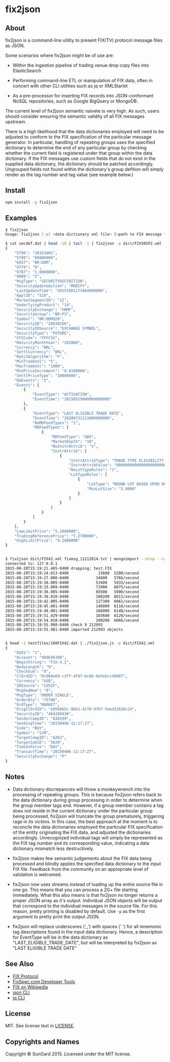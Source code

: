 fix2json
=====

## About 

fix2json is a command-line utility to present FIX(TV) protocol message files as JSON.

Some scenarios where fix2json might be of use are:

* Within the ingestion pipeline of trading venue drop copy files into ElasticSearch

* Performing command-line ETL or manipulation of FIX data, often in concert with other CLI utilities such as jq or XMLStarlet

* As a pre-processor for inserting FIX records into JSON-conformant NoSQL repositories, such as Google BigQuery or MongoDB. 

The current level of fix2json semantic naivete is very high.  As such, users should consider ensuring the semantic validity of all FIX messages upstream.

There is a high likelihood that the data dictionaries employed will need to be adjusted to conform to the FIX specification of the particular message generator.  In particular, handling of repeating groups uses the specified dictionary to determine the end of any particular group by checking whether the current field is registered under that group within the data dictionary.  If the FIX messages use custom fields that do not exist in the supplied data dictionary, the dictionary should be patched accordingly.  Ungrouped fields not found within the dictionary's group defition will simply render as the tag number and tag value (see example below.)

## Install

```bash
npm install -g fix2json
```
## Examples
```bash
$ fix2json
Usage: fix2json [-p] <data dictionary xml file> [<path to FIX message file>]

$ cat secdef.dat | head -10 | tail -1 | fix2json -p dict/FIX50SP2.xml 
{
    "5796": "20151001",
    "5799": "00000000",
    "6937": "BR:DDM",
    "9779": "N",
    "9787": "1.0000000",
    "9800": "2",
    "MsgType": "SECURITYDEFINITION",
    "SecurityUpdateAction": "MODIFY",
    "LastUpdateTime": "20151001173404000000",
    "ApplID": "510",
    "MarketSegmentID": "12",
    "UnderlyingProduct": "14",
    "SecurityExchange": "XBMF",
    "SecurityGroup": "BR:P3",
    "Symbol": "BR:DDMQ20",
    "SecurityID": "20030266",
    "SecurityIDSource": "EXCHANGE SYMBOL",
    "SecurityType": "FUTURE",
    "CFICode": "FFFCSX",
    "MaturityMonthYear": "202008",
    "Currency": "BRL",
    "SettlCurrency": "BRL",
    "MatchAlgorithm": "F",
    "MinTradeVol": "5",
    "MaxTradeVol": "1000",
    "MinPriceIncrement": "0.0100000",
    "SettlPriceType": "10000000",
    "NoEvents": "2",
    "Events": [
        {
            "EventType": "ACTIVATION",
            "EventTime": "20150529000000000000"
        },
        {
            "EventType": "LAST ELIGIBLE TRADE DATE",
            "EventTime": "20200731211000000000",
            "NoMDFeedTypes": "1",
            "MDFeedTypes": [
                {
                    "MDFeedType": "GBX",
                    "MarketDepth": "10",
                    "NoInstrAttrib": "1",
                    "InstrAttrib": [
                        {
                            "InstrAttribType": "TRADE TYPE ELIGIBILITY DETAILS FOR SECURITY",
                            "InstrAttribValue": "00000000000000000000000000000001",
                            "NoLotTypeRules": "1",
                            "LotTypeRules": [
                                {
                                    "LotType": "ROUND LOT BASED UPON UNITOFMEASURE",
                                    "MinLotSize": "5.0000"
                                }
                            ]
                        }
                    ]
                }
            ]
        }
    ],
    "LowLimitPrice": "5.2800000",
    "TradingReferencePrice": "7.2700000",
    "HighLimitPrice": "9.2800000"
}


$ fix2json dict/FIX42.xml fixmsg_11212014.txt | mongoimport --drop --collection FIX
connected to: 127.0.0.1
2015-08-20T15:19:21.465-0400 dropping: test.FIX
2015-08-20T15:19:24.013-0400             15600	5200/second
2015-08-20T15:19:27.000-0400 			34600	5766/second
2015-08-20T15:19:30.005-0400 			53400	5933/second
2015-08-20T15:19:33.009-0400 			72900	6075/second
2015-08-20T15:19:36.005-0400 			88500	5900/second
2015-08-20T15:19:39.010-0400 			108200	6011/second
2015-08-20T15:19:42.005-0400 			127300	6061/second
2015-08-20T15:19:45.001-0400 			146800	6116/second
2015-08-20T15:19:48.001-0400 			166000	6148/second
2015-08-20T15:19:51.429-0400 			183600	6120/second
2015-08-20T15:19:54.010-0400 			200200	6066/second
2015-08-20T15:19:55.980-0400 check 9 212993
2015-08-20T15:19:55.981-0400 imported 212993 objects


$ head -1 testfiles/100FIX42.dat | ./fix2json.js -p dict/FIX42.xml 
{
    "8201": "1",
    "Account": "909646300",
    "BeginString": "FIX.4.2",
    "BodyLength": "0",
    "CheckSum": "0",
    "ClOrdID": "0c968e69-c3ff-4f9f-bc66-9e5ebccd9807",
    "Currency": "USD",
    "IDSource": "CUSIP",
    "MsgSeqNum": "0",
    "MsgType": "ORDER SINGLE",
    "OrderQty": "75700",
    "OrdType": "MARKET",
    "OrigClOrdID": "e0568b5c-8bb1-41f0-97bf-5eed32828c24",
    "SecurityID": "464288430",
    "SenderCompID": "830199",
    "SendingTime": "20150406-12:17:27",
    "Side": "BUY",
    "Symbol": "SJM",
    "TargetCompID": "AZKJ",
    "TargetSubID": "3620",
    "TimeInForce": "DAY",
    "TransactTime": "20150406-12:17:27",
    "SecurityExchange": "P"
}


```

## Notes

* Data dictionary discrepancies will throw a monkeywrench into the processing of repeating groups.  This is because fix2json refers back to the data dictionary during group processing in order to determine when the group member tags end.  However, if a group member contains a tag does not reside in the current dictionary under the particular group being processed, fix2json will truncate the group prematurely, triggering rage in its victims.  In this case, the best approach at the moment is to reconcile the data dictionaries employed the particular FIX specification of the entity originating the FIX data, and adjusted the dictionaries accordingly.  Unrecognized individual tags will simply be represented as the FIX tag number and its corresponding value, indicating a data dictionary mismatch less destructively.

* fix2json makes few semantic judgements about the FIX data being processed and blindly applies the specified data dictionary to the input FIX file.  Feedback from the community on an appropriate level of validation is welcomed.

* fix2json now uses streams instead of loading up the entire source file in one go.  This means that you can process a 2G+ file starting immediately.  What this also means is that fix2json no longer returns a proper JSON array as it's output.  Individual JSON objects will be output that correspond to the individual messages in the source file.  For this reason, pretty printing is disabled by default.  Use ```-p``` as the first argument to pretty print the output JSON.

* fix2json will replace underscores ('_') with spaces (' ') for all mnemonic tag descriptions found in the input data dictionary.  Hence, a description for EventType will be in the data dictionary as "LAST_ELIGIBLE_TRADE_DATE", but will be interpreted by fix2json as "LAST ELIGIBLE TRADE DATE"

## See Also

* [FIX Protocol](http://fixprotocol.org)
* [FixSpec.com Developer Tools](https://fixspec.com/developers)
* [FIX on Wikipedia](http://en.wikipedia.org/wiki/Financial_Information_eXchange)
* [json CLI](https://github.com/trentm/json)
* [jq CLI](https://github.com/stedolan/jq)

## License
MIT. See license text in [LICENSE](LICENSE).

## Copyrights and Names
Copyright © SunGard 2015. Licensed under the MIT license.



